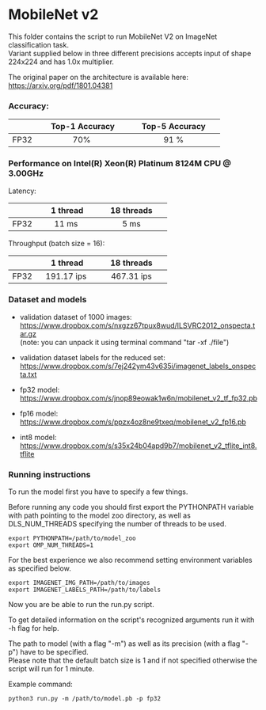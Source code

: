 # MobileNet v2


This folder contains the script to run MobileNet V2 on ImageNet classification task.\
Variant supplied below in three different precisions accepts input of shape 224x224 and has 1.0x multiplier.

The original paper on the architecture is available here: https://arxiv.org/pdf/1801.04381


### Accuracy:

|   | &nbsp;&nbsp;&nbsp;&nbsp; Top-1 Accuracy&nbsp;&nbsp;&nbsp;&nbsp;  |&nbsp;&nbsp;&nbsp;&nbsp; Top-5 Accuracy &nbsp;&nbsp;&nbsp;&nbsp; |
|:---:|:---:|:---:|
| FP32  | 70%  | 91 %  |


### Performance on Intel(R) Xeon(R) Platinum 8124M CPU @ 3.00GHz

Latency:

|   | &nbsp;&nbsp;&nbsp;&nbsp; 1 thread&nbsp;&nbsp;&nbsp;&nbsp;  |&nbsp;&nbsp;&nbsp;&nbsp; 18 threads &nbsp;&nbsp;&nbsp;&nbsp; |
|:---:|:---:|:---:|
| FP32  | 11 ms | 5 ms  |

Throughput (batch size = 16):

|   | &nbsp;&nbsp;&nbsp;&nbsp; 1 thread&nbsp;&nbsp;&nbsp;&nbsp;  |&nbsp;&nbsp;&nbsp;&nbsp; 18 threads &nbsp;&nbsp;&nbsp;&nbsp; |
|:---:|:---:|:---:|
| FP32  | 191.17 ips | 467.31 ips  |


### Dataset and models

* validation dataset of 1000 images:\
  https://www.dropbox.com/s/nxgzz67tpux8wud/ILSVRC2012_onspecta.tar.gz  
  (note: you can unpack it using terminal command "tar -xf ./file")

* validation dataset labels for the reduced set:\
  https://www.dropbox.com/s/7ej242ym43v635i/imagenet_labels_onspecta.txt

* fp32 model:\
  https://www.dropbox.com/s/jnop89eowak1w6n/mobilenet_v2_tf_fp32.pb
  

* fp16 model:\
  https://www.dropbox.com/s/ppzx4oz8ne9txeq/mobilenet_v2_fp16.pb


* int8 model:\
  https://www.dropbox.com/s/s35x24b04apd9b7/mobilenet_v2_tflite_int8.tflite


### Running instructions

To run the model first you have to specify a few things. 

Before running any code you should first export the PYTHONPATH variable with path pointing to the model zoo directory,
as well as DLS_NUM_THREADS specifying the number of threads to be used.

```
export PYTHONPATH=/path/to/model_zoo
export OMP_NUM_THREADS=1
```

For the best experience we also recommend setting environment variables as specified below.

```
export IMAGENET_IMG_PATH=/path/to/images
export IMAGENET_LABELS_PATH=/path/to/labels
```

Now you are be able to run the run.py script. 

To get detailed information on the script's recognized arguments run it with -h flag for help.

The path to model (with a flag "-m") as well as its precision (with a flag "-p") have to be specified.\
Please note that the default batch size is 1 and if not specified otherwise the script will run for 1 minute.


Example command: 

```
python3 run.py -m /path/to/model.pb -p fp32
```
